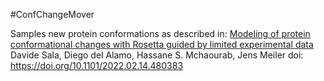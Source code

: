 #ConfChangeMover

Samples new protein conformations as described in: 
[Modeling of protein conformational changes with Rosetta guided by limited experimental data](https://www.biorxiv.org/content/10.1101/2022.02.14.480383v1)
Davide Sala, Diego del Alamo, Hassane S. Mchaourab, Jens Meiler
doi: https://doi.org/10.1101/2022.02.14.480383
